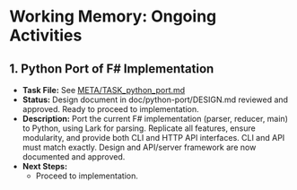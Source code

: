 # Working Memory: Ongoing Activities

## 1. Python Port of F# Implementation

- **Task File:** See [META/TASK_python_port.md](TASK_python_port.md)
- **Status:** Design document in doc/python-port/DESIGN.md reviewed and approved. Ready to proceed to implementation.
- **Description:** Port the current F# implementation (parser, reducer, main) to Python, using Lark for parsing. Replicate all features, ensure modularity, and provide both CLI and HTTP API interfaces. CLI and API must match exactly. Design and API/server framework are now documented and approved.
- **Next Steps:**
  - Proceed to implementation.
